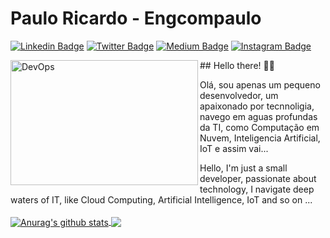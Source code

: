 # Paulo Ricardo - Engcompaulo

[![Linkedin Badge](https://img.shields.io/badge/-LinkedIn-blue?style=flat&logo=LinkedIn&logoColor=white)](https://www.linkedin.com/in/engcompaulo/)
[![Twitter Badge](https://img.shields.io/badge/-Twitter-1ca0f1?style=flat&logo=Twitter&logoColor=white)](https://twitter.com/engcompaulo)
[![Medium Badge](https://img.shields.io/badge/-Medium-000?style=flat&logo=Medium&logoColor=white)](https://medium.com/@engcompaulo)
[![Instagram Badge](https://img.shields.io/badge/-Instagram-C13584?style=flat&logo=Instagram&logoColor=white)](https://www.instagram.com/engcompaulotic/)

<p>
   <img  src="https://github.com/Engcompaulo/engcompaulo_imagens_pub/blob/master/DEVOPS.gif" width="300" height="200" alt="DevOps" align="left">
   ## Hello there! ✌🏻
   <p>Olá, sou apenas um pequeno desenvolvedor, um apaixonado por tecnnoligia, navego em aguas profundas da TI, como Computação em Nuvem, Inteligencia Artificial, IoT e assim vai...  </p>
   <p>Hello, I'm just a small developer, passionate about technology, I navigate deep waters of IT, like Cloud Computing, Artificial Intelligence, IoT and so on ...</p?
</p>
<br>
<br>
<a href="https://github.com/anuraghazra/github-readme-stats">
  <img align="center" src="https://github-readme-stats.anuraghazra1.vercel.app/api?username=Engcompaulo&show_icons=true&include_all_commits=true&theme=radical" alt="Anurag's github stats" />
</a>
<a href="https://github.com/anuraghazra/github-readme-stats">
  <!-- Change the `github-readme-stats.anuraghazra1.vercel.app` to `github-readme-stats.vercel.app`  -->
  <img align="center" src="https://github-readme-stats.anuraghazra1.vercel.app/api/top-langs/?username=Engcompaulo&layout=compact&theme=radical" />
</a>
